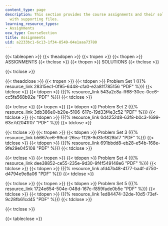 ```yaml
---
content_type: page
description: This section provides the course assignments and their solutions along
  with supporting files.
learning_resource_types:
- Assignments
ocw_type: CourseSection
title: Assignments
uid: a2233bc1-6c13-1f34-8549-04e1aaa73780
---
```


{{< tableopen >}}
{{< theadopen >}}
{{< tropen >}}
{{< thopen >}}
ASSIGNMENTS
{{< thclose >}}
{{< thopen >}}
SOLUTIONS
{{< thclose >}}

{{< trclose >}}

{{< theadclose >}}
{{< tropen >}}
{{< tdopen >}}
Problem Set 1 ({{% resource_link 28315ec1-0f95-6448-cfa0-e2a81f785156 "PDF" %}})
{{< tdclose >}}
{{< tdopen >}}
({{% resource_link 543a2c8a-ff68-30ec-0cc6-cc5fa568b92e "PDF" %}})
{{< tdclose >}}

{{< trclose >}}
{{< tropen >}}
{{< tdopen >}}
Problem Set 2 ({{% resource_link 3db386e0-b20e-5106-617c-19d33f4e3c52 "PDF" %}})
{{< tdclose >}}
{{< tdopen >}}
({{% resource_link 0d4252d8-63f8-b0c3-1699-63e7d2041f07 "PDF" %}})
{{< tdclose >}}

{{< trclose >}}
{{< tropen >}}
{{< tdopen >}}
Problem Set 3 ({{% resource_link b5667ce6-99cd-26ea-1128-9d3fe1828bf7 "PDF" %}})
{{< tdclose >}}
{{< tdopen >}}
({{% resource_link 691bbdd8-eb28-e54b-168e-9fe29e045108 "PDF" %}})
{{< tdclose >}}

{{< trclose >}}
{{< tropen >}}
{{< tdopen >}}
Problem Set 4 ({{% resource_link dee38852-ce55-235e-9d30-9f4f549148e6 "PDF" %}})
{{< tdclose >}}
{{< tdopen >}}
({{% resource_link afd47b48-4177-ba4f-d750-d4794e9e8a06 "PDF" %}})
{{< tdclose >}}

{{< trclose >}}
{{< tropen >}}
{{< tdopen >}}
Problem Set 5 ({{% resource_link 1724e654-504e-048d-167c-f859fade0b5e "PDF" %}})
{{< tdclose >}}
{{< tdopen >}}
({{% resource_link 1ed84474-32de-10d5-73ef-9c28fb61cd45 "PDF" %}})
{{< tdclose >}}

{{< trclose >}}

{{< tableclose >}}